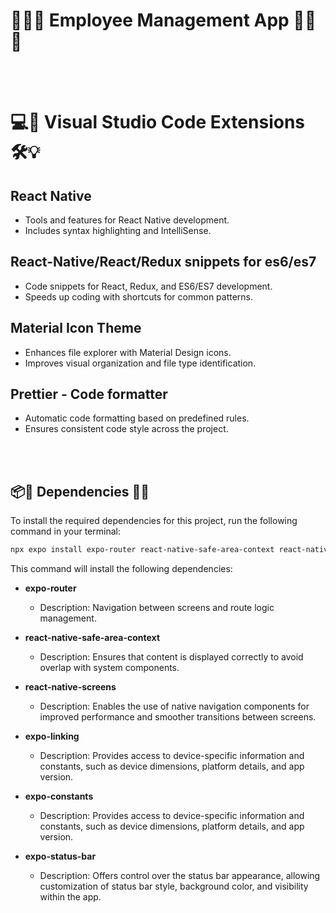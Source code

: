 # 🚀👨‍💼 Employee Management App 👩‍💼🔧



<br /> <br />

# 💻🚀 Visual Studio Code Extensions 🛠️💡



## React Native
- Tools and features for React Native development.
- Includes syntax highlighting and IntelliSense.

## React-Native/React/Redux snippets for es6/es7
- Code snippets for React, Redux, and ES6/ES7 development.
- Speeds up coding with shortcuts for common patterns.

## Material Icon Theme
- Enhances file explorer with Material Design icons.
- Improves visual organization and file type identification.

## Prettier - Code formatter
- Automatic code formatting based on predefined rules.
- Ensures consistent code style across the project.


<br /> <br />

## 📦🔗 Dependencies 🔧💡


To install the required dependencies for this project, run the following command in your terminal:

```bash
npx expo install expo-router react-native-safe-area-context react-native-screens expo-linking expo-constants expo-status-bar
```


This command will install the following dependencies:

- **expo-router**
  - Description: Navigation between screens and route logic management.

- **react-native-safe-area-context**
  - Description: Ensures that content is displayed correctly to avoid overlap with system components.

- **react-native-screens**
  - Description: Enables the use of native navigation components for improved performance and smoother transitions between screens.

- **expo-linking**
  - Description: Provides access to device-specific information and constants, such as device dimensions, platform details, and app version.

- **expo-constants**
  - Description: Provides access to device-specific information and constants, such as device dimensions, platform details, and app version.

- **expo-status-bar**
  - Description: Offers control over the status bar appearance, allowing customization of status bar style, background color, and visibility within the app.



